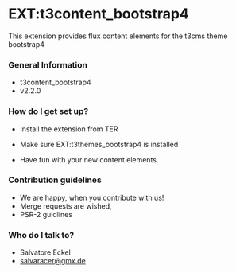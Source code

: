 # EXT:t3content_bootstrap4 #

This extension provides flux content elements for the t3cms theme bootstrap4

### General Information ###

* t3content_bootstrap4
* v2.2.0

### How do I get set up? ###

* Install the extension from TER
* Make sure EXT:t3themes_bootstrap4 is installed

* Have fun with your new content elements.

### Contribution guidelines ###

* We are happy, when you contribute with us!
* Merge requests are wished,
* PSR-2 guidlines

### Who do I talk to? ###

* Salvatore Eckel
* salvaracer@gmx.de